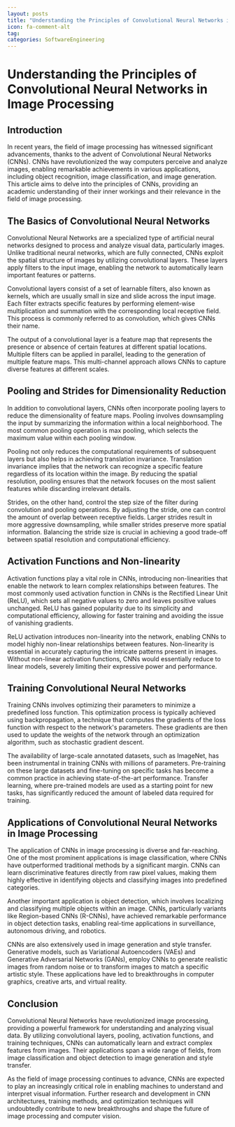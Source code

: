 ```yaml
---
layout: posts
title: "Understanding the Principles of Convolutional Neural Networks in Image Processing"
icon: fa-comment-alt
tag:
categories: SoftwareEngineering
---
```



# Understanding the Principles of Convolutional Neural Networks in Image Processing

## Introduction

In recent years, the field of image processing has witnessed significant advancements, thanks to the advent of Convolutional Neural Networks (CNNs). CNNs have revolutionized the way computers perceive and analyze images, enabling remarkable achievements in various applications, including object recognition, image classification, and image generation. This article aims to delve into the principles of CNNs, providing an academic understanding of their inner workings and their relevance in the field of image processing.

## The Basics of Convolutional Neural Networks

Convolutional Neural Networks are a specialized type of artificial neural networks designed to process and analyze visual data, particularly images. Unlike traditional neural networks, which are fully connected, CNNs exploit the spatial structure of images by utilizing convolutional layers. These layers apply filters to the input image, enabling the network to automatically learn important features or patterns.

Convolutional layers consist of a set of learnable filters, also known as kernels, which are usually small in size and slide across the input image. Each filter extracts specific features by performing element-wise multiplication and summation with the corresponding local receptive field. This process is commonly referred to as convolution, which gives CNNs their name.

The output of a convolutional layer is a feature map that represents the presence or absence of certain features at different spatial locations. Multiple filters can be applied in parallel, leading to the generation of multiple feature maps. This multi-channel approach allows CNNs to capture diverse features at different scales.

## Pooling and Strides for Dimensionality Reduction

In addition to convolutional layers, CNNs often incorporate pooling layers to reduce the dimensionality of feature maps. Pooling involves downsampling the input by summarizing the information within a local neighborhood. The most common pooling operation is max pooling, which selects the maximum value within each pooling window.

Pooling not only reduces the computational requirements of subsequent layers but also helps in achieving translation invariance. Translation invariance implies that the network can recognize a specific feature regardless of its location within the image. By reducing the spatial resolution, pooling ensures that the network focuses on the most salient features while discarding irrelevant details.

Strides, on the other hand, control the step size of the filter during convolution and pooling operations. By adjusting the stride, one can control the amount of overlap between receptive fields. Larger strides result in more aggressive downsampling, while smaller strides preserve more spatial information. Balancing the stride size is crucial in achieving a good trade-off between spatial resolution and computational efficiency.

## Activation Functions and Non-linearity

Activation functions play a vital role in CNNs, introducing non-linearities that enable the network to learn complex relationships between features. The most commonly used activation function in CNNs is the Rectified Linear Unit (ReLU), which sets all negative values to zero and leaves positive values unchanged. ReLU has gained popularity due to its simplicity and computational efficiency, allowing for faster training and avoiding the issue of vanishing gradients.

ReLU activation introduces non-linearity into the network, enabling CNNs to model highly non-linear relationships between features. Non-linearity is essential in accurately capturing the intricate patterns present in images. Without non-linear activation functions, CNNs would essentially reduce to linear models, severely limiting their expressive power and performance.

## Training Convolutional Neural Networks

Training CNNs involves optimizing their parameters to minimize a predefined loss function. This optimization process is typically achieved using backpropagation, a technique that computes the gradients of the loss function with respect to the network's parameters. These gradients are then used to update the weights of the network through an optimization algorithm, such as stochastic gradient descent.

The availability of large-scale annotated datasets, such as ImageNet, has been instrumental in training CNNs with millions of parameters. Pre-training on these large datasets and fine-tuning on specific tasks has become a common practice in achieving state-of-the-art performance. Transfer learning, where pre-trained models are used as a starting point for new tasks, has significantly reduced the amount of labeled data required for training.

## Applications of Convolutional Neural Networks in Image Processing

The application of CNNs in image processing is diverse and far-reaching. One of the most prominent applications is image classification, where CNNs have outperformed traditional methods by a significant margin. CNNs can learn discriminative features directly from raw pixel values, making them highly effective in identifying objects and classifying images into predefined categories.

Another important application is object detection, which involves localizing and classifying multiple objects within an image. CNNs, particularly variants like Region-based CNNs (R-CNNs), have achieved remarkable performance in object detection tasks, enabling real-time applications in surveillance, autonomous driving, and robotics.

CNNs are also extensively used in image generation and style transfer. Generative models, such as Variational Autoencoders (VAEs) and Generative Adversarial Networks (GANs), employ CNNs to generate realistic images from random noise or to transform images to match a specific artistic style. These applications have led to breakthroughs in computer graphics, creative arts, and virtual reality.

## Conclusion

Convolutional Neural Networks have revolutionized image processing, providing a powerful framework for understanding and analyzing visual data. By utilizing convolutional layers, pooling, activation functions, and training techniques, CNNs can automatically learn and extract complex features from images. Their applications span a wide range of fields, from image classification and object detection to image generation and style transfer.

As the field of image processing continues to advance, CNNs are expected to play an increasingly critical role in enabling machines to understand and interpret visual information. Further research and development in CNN architectures, training methods, and optimization techniques will undoubtedly contribute to new breakthroughs and shape the future of image processing and computer vision.